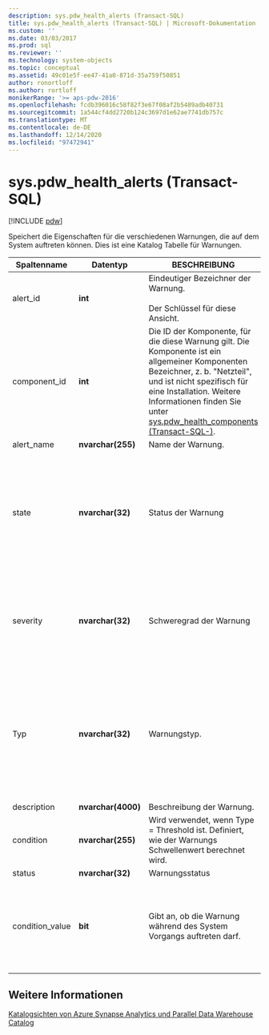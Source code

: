 ```yaml
---
description: sys.pdw_health_alerts (Transact-SQL)
title: sys.pdw_health_alerts (Transact-SQL) | Microsoft-Dokumentation
ms.custom: ''
ms.date: 03/03/2017
ms.prod: sql
ms.reviewer: ''
ms.technology: system-objects
ms.topic: conceptual
ms.assetid: 49c01e5f-ee47-41a0-871d-35a759f50851
author: ronortloff
ms.author: rortloff
monikerRange: '>= aps-pdw-2016'
ms.openlocfilehash: fcdb396016c58f82f3e67f08af2b5489adb40731
ms.sourcegitcommit: 1a544cf4dd2720b124c3697d1e62ae7741db757c
ms.translationtype: MT
ms.contentlocale: de-DE
ms.lasthandoff: 12/14/2020
ms.locfileid: "97472941"
---
```

# <a name="syspdw_health_alerts-transact-sql"></a>sys.pdw_health_alerts (Transact-SQL)
[!INCLUDE [pdw](../../includes/applies-to-version/pdw.md)]

  Speichert die Eigenschaften für die verschiedenen Warnungen, die auf dem System auftreten können. Dies ist eine Katalog Tabelle für Warnungen.  
  
|Spaltenname|Datentyp|BESCHREIBUNG|Range|  
|-----------------|---------------|-----------------|-----------|  
|alert_id|**int**|Eindeutiger Bezeichner der Warnung.<br /><br /> Der Schlüssel für diese Ansicht.|NOT NULL|  
|component_id|**int**|Die ID der Komponente, für die diese Warnung gilt. Die Komponente ist ein allgemeiner Komponenten Bezeichner, z. b. "Netzteil", und ist nicht spezifisch für eine Installation. Weitere Informationen finden Sie unter [sys.pdw_health_components &#40;Transact-SQL-&#41;](../../relational-databases/system-catalog-views/sys-pdw-health-components-transact-sql.md).|NOT NULL|  
|alert_name|**nvarchar(255)**|Name der Warnung.|NOT NULL|  
|state|**nvarchar(32)**|Status der Warnung|NOT NULL<br /><br /> Mögliche Werte:<br /><br /> Betriebs<br /><br /> "Nicht funktionstüchtig"<br /><br /> Zerstört<br /><br /> Erreicht|  
|severity|**nvarchar(32)**|Schweregrad der Warnung|NOT NULL<br /><br /> Mögliche Werte:<br /><br /> Ellen<br /><br /> Davor<br /><br /> Zeit|  
|Typ|**nvarchar(32)**|Warnungstyp.|NOT NULL<br /><br /> Mögliche Werte:<br /><br /> Status schange-der Gerätestatus hat sich geändert.<br /><br /> Schwellenwert: ein Wert hat den Schwellenwert überschritten.|  
|description|**nvarchar(4000)**|Beschreibung der Warnung.|NOT NULL|  
|condition|**nvarchar(255)**|Wird verwendet, wenn Type = Threshold ist. Definiert, wie der Warnungs Schwellenwert berechnet wird.|NULL|  
|status|**nvarchar(32)**|Warnungsstatus|NULL|  
|condition_value|**bit**|Gibt an, ob die Warnung während des System Vorgangs auftreten darf.|NULL<br /><br /> Mögliche Werte<br /><br /> 0-Warnung wird nicht generiert.<br /><br /> 1-Warnung wird generiert.|  
  
## <a name="see-also"></a>Weitere Informationen  
 [Katalogsichten von Azure Synapse Analytics und Parallel Data Warehouse Catalog](../../relational-databases/system-catalog-views/sql-data-warehouse-and-parallel-data-warehouse-catalog-views.md)  
  
  
